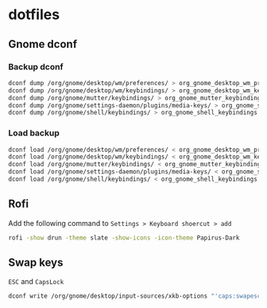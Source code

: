 # dotfiles

## Gnome dconf

### Backup dconf
```sh
dconf dump /org/gnome/desktop/wm/preferences/ > org_gnome_desktop_wm_preferences.bak
dconf dump /org/gnome/desktop/wm/keybindings/ > org_gnome_desktop_wm_keybindings.bak
dconf dump /org/gnome/mutter/keybindings/ > org_gnome_mutter_keybindings.bak
dconf dump /org/gnome/settings-daemon/plugins/media-keys/ > org_gnome_settings-daemon_plugins_media-keys.bak
dconf dump /org/gnome/shell/keybindings/ > org_gnome_shell_keybindings.bak
```

### Load backup
```sh
dconf load /org/gnome/desktop/wm/preferences/ < org_gnome_desktop_wm_preferences.bak
dconf load /org/gnome/desktop/wm/keybindings/ < org_gnome_desktop_wm_keybindings.bak
dconf load /org/gnome/mutter/keybindings/ < org_gnome_mutter_keybindings.bak
dconf load /org/gnome/settings-daemon/plugins/media-keys/ < org_gnome_settings-daemon_plugins_media-keys.bak
dconf load /org/gnome/shell/keybindings/ < org_gnome_shell_keybindings.bak
```

## Rofi

Add the following command to `Settings > Keyboard shoercut > add`

```sh
rofi -show drun -theme slate -show-icons -icon-theme Papirus-Dark
```

## Swap keys

`ESC` and `CapsLock`

```sh
dconf write /org/gnome/desktop/input-sources/xkb-options "'caps:swapescape'"
```
